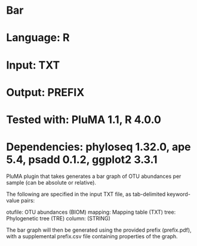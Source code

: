 # Bar
# Language: R
# Input: TXT
# Output: PREFIX
# Tested with: PluMA 1.1, R 4.0.0
# Dependencies: phyloseq 1.32.0, ape 5.4, psadd 0.1.2, ggplot2 3.3.1

PluMA plugin that takes generates a bar graph of OTU abundances per sample (can be absolute or relative).

The following are specified in the input TXT file, as tab-delimited keyword-value pairs:

otufile: OTU abundances (BIOM)
mapping: Mapping table (TXT)
tree: Phylogenetic tree (TRE)
column: (STRING)

The bar graph will then be generated using the provided prefix (prefix.pdf), with a supplemental prefix.csv file containing properties of the graph.

